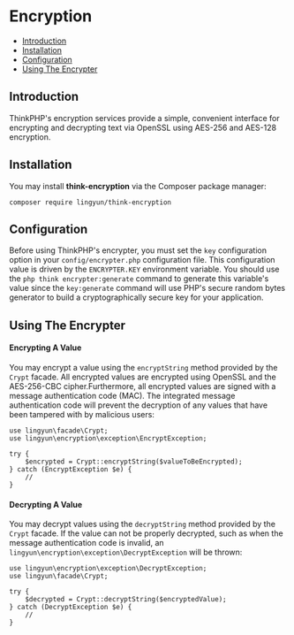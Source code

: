 # Encryption

- [Introduction](#introduction)
- [Installation](#installation)
- [Configuration](#configuration)
- [Using The Encrypter](#using-the-encrypter)

<a name="introduction"></a>
## Introduction

ThinkPHP's encryption services provide a simple, convenient interface for encrypting and decrypting text via OpenSSL using AES-256 and AES-128 encryption.

<a name="installation"></a>
## Installation
You may install **think-encryption** via the Composer package manager:

    composer require lingyun/think-encryption


<a name="configuration"></a>
## Configuration

Before using ThinkPHP's encrypter, you must set the `key` configuration option in your `config/encrypter.php` configuration file. This configuration value is driven by the `ENCRYPTER.KEY` environment variable. You should use the `php think encrypter:generate` command to generate this variable's value since the `key:generate` command will use PHP's secure random bytes generator to build a cryptographically secure key for your application. 

<a name="using-the-encrypter"></a>
## Using The Encrypter

<a name="encrypting-a-value"></a>
#### Encrypting A Value

You may encrypt a value using the `encryptString` method provided by the `Crypt` facade. All encrypted values are encrypted using OpenSSL and the AES-256-CBC cipher.Furthermore, all encrypted values are signed with a message authentication code (MAC). The integrated message authentication code will prevent the decryption of any values that have been tampered with by malicious users:


    use lingyun\facade\Crypt;
    use lingyun\encryption\exception\EncryptException;

    try {
        $encrypted = Crypt::encryptString($valueToBeEncrypted);
    } catch (EncryptException $e) {
        //
    }

<a name="decrypting-a-value"></a>
#### Decrypting A Value

You may decrypt values using the `decryptString` method provided by the `Crypt` facade. If the value can not be properly decrypted, such as when the message authentication code is invalid, an `lingyun\encryption\exception\DecryptException` will be thrown:

    use lingyun\encryption\exception\DecryptException;
    use lingyun\facade\Crypt;

    try {
        $decrypted = Crypt::decryptString($encryptedValue);
    } catch (DecryptException $e) {
        //
    }